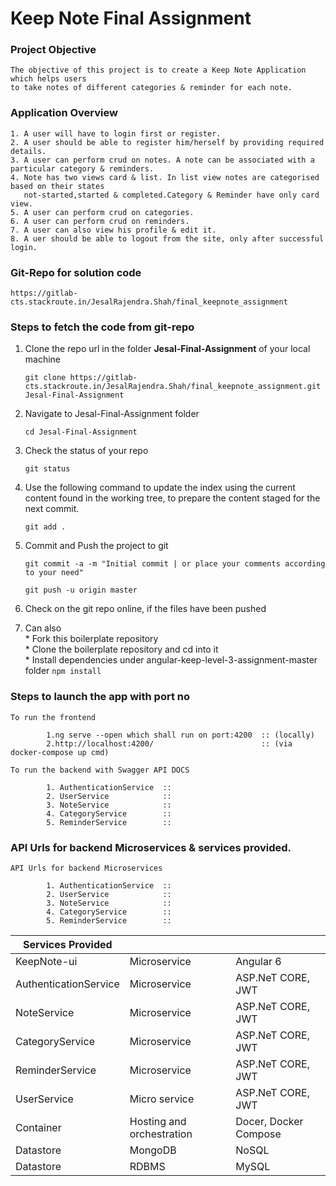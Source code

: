 # Keep Note Final Assignment 

### Project Objective

    The objective of this project is to create a Keep Note Application which helps users 
    to take notes of different categories & reminder for each note. 

### Application Overview

    1. A user will have to login first or register. 
    2. A user should be able to register him/herself by providing required details.  
    3. A user can perform crud on notes. A note can be associated with a particular category & reminders.
    4. Note has two views card & list. In list view notes are categorised based on their states
       not-started,started & completed.Category & Reminder have only card view. 
    5. A user can perform crud on categories. 
    6. A user can perform crud on reminders.  
    7. A user can also view his profile & edit it.
    8. A uer should be able to logout from the site, only after successful login. 
   
### Git-Repo for solution code

    https://gitlab-cts.stackroute.in/JesalRajendra.Shah/final_keepnote_assignment


### Steps to fetch the code from git-repo

1.  Clone the repo url in the folder **Jesal-Final-Assignment** of your local machine
     
     `git clone https://gitlab-cts.stackroute.in/JesalRajendra.Shah/final_keepnote_assignment.git Jesal-Final-Assignment`

2.  Navigate to Jesal-Final-Assignment folder

     `cd Jesal-Final-Assignment`

3.  Check the status of your repo 
     
      `git status`

4.  Use the following command to update the index using the current content found in the working tree, to prepare the content staged for the next commit.

      `git add .`
 
5.  Commit and Push the project to git

      `git commit -a -m "Initial commit | or place your comments according to your need"`

      `git push -u origin master`

6.  Check on the git repo online, if the files have been pushed


7.  Can also    
                *  Fork this boilerplate repository  
                *  Clone the boilerplate repository and cd into it  
                *  Install dependencies under angular-keep-level-3-assignment-master folder `npm install`  


### Steps to launch the app with port no

    To run the frontend 
    
            1.ng serve --open which shall run on port:4200  :: (locally)
            2.http://localhost:4200/                        :: (via docker-compose up cmd)
    
    To run the backend with Swagger API DOCS
    
            1. AuthenticationService  ::
            2. UserService            ::
            3. NoteService            ::
            4. CategoryService        ::
            5. ReminderService        ::


###  API Urls for backend Microservices & services provided.

    API Urls for backend Microservices

            1. AuthenticationService  ::
            2. UserService            ::
            3. NoteService            ::
            4. CategoryService        ::
            5. ReminderService        ::

 

| **Services Provided** |  |  | 
| ----------| ------------ | --------------------------- | 
| KeepNote-ui | Microservice | Angular 6 |
| AuthenticationService |  Microservice | ASP.NeT CORE, JWT |
| NoteService |  Microservice | ASP.NeT CORE, JWT |
| CategoryService |  Microservice |  ASP.NeT CORE, JWT |
| ReminderService |  Microservice |  ASP.NeT CORE, JWT |
| UserService| Micro service | ASP.NeT CORE, JWT |
| Container | Hosting and orchestration | Docer, Docker Compose |
| Datastore | MongoDB | NoSQL  | 
| Datastore | RDBMS | MySQL  | 







